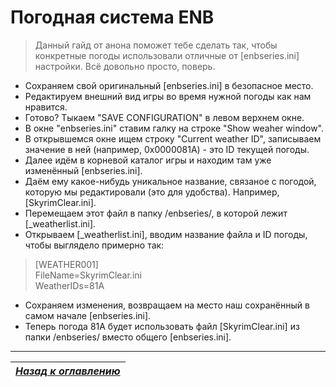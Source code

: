 # Погодная система ENB

> Данный гайд от анона поможет тебе сделать так, чтобы конкретные погоды использовали отличные от [enbseries.ini] настройки. Всё довольно просто, поверь.

+ Сохраняем свой оригинальный [enbseries.ini] в безопасное место.
+ Редактируем внешний вид игры во время нужной погоды как нам нравится.
+ Готово? Тыкаем "SAVE CONFIGURATION" в левом верхнем окне.
+ В окне "enbseries.ini" ставим галку на строке "Show weaher window".
+ В открывшемся окне ищем строку "Current weather ID", записываем значение в ней (например, 0x0000081A) - это ID текущей погоды.
+ Далее идём в корневой каталог игры и находим там уже изменённый [enbseries.ini].
+ Даём ему какое-нибудь уникальное название, связаное с погодой, которую мы редактировали (это для удобства). Например, [SkyrimClear.ini].
+ Перемещаем этот файл в папку /enbseries/, в которой лежит [_weatherlist.ini].
+ Открываем [_weatherlist.ini], вводим название файла и ID погоды, чтобы выглядело примерно так:

> [WEATHER001]  
> FileName=SkyrimClear.ini  
> WeatherIDs=81A

+ Сохраняем изменения, возвращаем на место наш сохранённый в самом начале [enbseries.ini].
+ Теперь погода 81A будет использовать файл [SkyrimClear.ini] из папки /enbseries/ вместо общего [enbseries.ini].

------

|[*Назад к оглавлению*](../01_Оглавление.md)|
|:---:|
